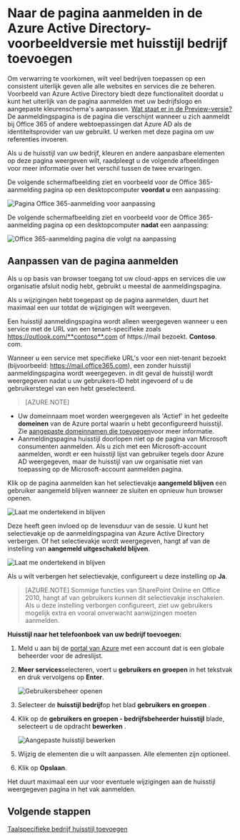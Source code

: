 <properties
pageTitle="De pagina aanmelden in de voorbeeldversie Azure Active Directory aanpassen | Microsoft Azure"
description="Informatie over het toevoegen van een huisstijl naar de pagina voor Azure aanmeldingsproblemen bedrijf"
services="active-directory"
documentationCenter=""
authors="curtand"
manager="femila"
editor=""/>

<tags
ms.service="active-directory"
ms.workload="identity"
ms.tgt_pltfrm="na"
ms.devlang="na"
ms.topic="article"
ms.date="09/30/2016"
ms.author="curtand"/>

# <a name="add-company-branding-to-your-sign-in-page-in-the-azure-active-directory-preview"></a>Naar de pagina aanmelden in de Azure Active Directory-voorbeeldversie met huisstijl bedrijf toevoegen

Om verwarring te voorkomen, wilt veel bedrijven toepassen op een consistent uiterlijk geven alle alle websites en services die ze beheren. Voorbeeld van Azure Active Directory biedt deze functionaliteit doordat u kunt het uiterlijk van de pagina aanmelden met uw bedrijfslogo en aangepaste kleurenschema's aanpassen. [Wat staat er in de Preview-versie?](active-directory-preview-explainer.md) De aanmeldingspagina is de pagina die verschijnt wanneer u zich aanmeldt bij Office 365 of andere webtoepassingen dat Azure AD als de identiteitsprovider van uw gebruikt. U werken met deze pagina om uw referenties invoeren.

Als u de huisstijl van uw bedrijf, kleuren en andere aanpasbare elementen op deze pagina weergeven wilt, raadpleegt u de volgende afbeeldingen voor meer informatie over het verschil tussen de twee ervaringen.

De volgende schermafbeelding ziet en voorbeeld voor de Office 365-aanmelding pagina op een desktopcomputer **voordat u** een aanpassing:

![Pagina Office 365-aanmelding voor aanpassing](./media/active-directory-branding-custom-signon-azure-portal/sign-in-page-before-customization.png)

De volgende schermafbeelding ziet en voorbeeld voor de Office 365-aanmelding pagina op een desktopcomputer **nadat** een aanpassing:

![Office 365-aanmelding pagina die volgt na aanpassing](./media/active-directory-branding-custom-signon-azure-portal/sign-in-page-after-customization.png)


## <a name="customizing-the-sign-in-page"></a>Aanpassen van de pagina aanmelden

Als u op basis van browser toegang tot uw cloud-apps en services die uw organisatie afsluit nodig hebt, gebruikt u meestal de aanmeldingspagina.

Als u wijzigingen hebt toegepast op de pagina aanmelden, duurt het maximaal een uur totdat de wijzigingen wilt weergeven.

Een huisstijl aanmeldingspagina wordt alleen weergegeven wanneer u een service met de URL van een tenant-specifieke zoals https://outlook.com/**contoso**.com of https://mail bezoekt. **Contoso**. com.

Wanneer u een service met specifieke URL's voor een niet-tenant bezoekt (bijvoorbeeld: https://mail.office365.com), een zonder huisstijl aanmeldingspagina wordt weergegeven. in dit geval de huisstijl wordt weergegeven nadat u uw gebruikers-ID hebt ingevoerd of u de gebruikerstegel van een hebt geselecteerd.

> [AZURE.NOTE]
>
- Uw domeinnaam moet worden weergegeven als 'Actief' in het gedeelte **domeinen** van de Azure portal waarin u hebt geconfigureerd huisstijl. Zie [aangepaste domeinnamen die toevoegen](active-directory-domains-add-azure-portal.md)voor meer informatie.
- Aanmeldingspagina huisstijl doorlopen niet op de pagina van Microsoft consumenten aanmelden. Als u zich met een Microsoft-account aanmelden, wordt er een huisstijl lijst van gebruiker tegels door Azure AD weergegeven, maar de huisstijl van uw organisatie niet van toepassing op de Microsoft-account aanmelden pagina.

Klik op de pagina aanmelden kan het selectievakje **aangemeld blijven** een gebruiker aangemeld blijven wanneer ze sluiten en opnieuw hun browser openen. 

   ![Laat me ondertekend in blijven](./media/active-directory-branding-custom-signon-azure-portal/01.png)

Deze heeft geen invloed op de levensduur van de sessie. U kunt het selectievakje op de aanmeldingspagina van Azure Active Directory verbergen.
Of het selectievakje wordt weergegeven, hangt af van de instelling van **aangemeld uitgeschakeld blijven**.

   ![Laat me ondertekend in blijven](./media/active-directory-branding-custom-signon-azure-portal/02.png)


Als u wilt verbergen het selectievakje, configureert u deze instelling op **Ja**. 

> [AZURE.NOTE] Sommige functies van SharePoint Online en Office 2010, hangt af van gebruikers kunnen dit selectievakje inschakelen. Als u deze instelling verborgen configureert, ziet uw gebruikers mogelijk extra en vooral onverwacht aanwijzingen moeten aanmelden.




**Huisstijl naar het telefoonboek van uw bedrijf toevoegen:**

1.  Meld u aan bij de [portal van Azure](https://portal.azure.com) met een account dat is een globale beheerder voor de adreslijst.

2.  **Meer services**selecteren, voert u **gebruikers en groepen** in het tekstvak en druk vervolgens op **Enter**.

    ![Gebruikersbeheer openen](./media/active-directory-branding-custom-signon-azure-portal/user-management.png)

3. Selecteer de **huisstijl bedrijf**op het blad **gebruikers en groepen** .

4. Klik op de **gebruikers en groepen - bedrijfsbeheerder huisstijl** blade, selecteert u de opdracht **bewerken** .

    ![Aangepaste huisstijl bewerken](./media/active-directory-branding-custom-signon-azure-portal/edit-branding.png)

5. Wijzig de elementen die u wilt aanpassen. Alle elementen zijn optioneel.

6. Klik op **Opslaan**.

Het duurt maximaal een uur voor eventuele wijzigingen aan de huisstijl weergegeven pagina in het vak aanmelden.

## <a name="next-steps"></a>Volgende stappen

[Taalspecifieke bedrijf huisstijl toevoegen](active-directory-branding-localize-azure-portal.md)
